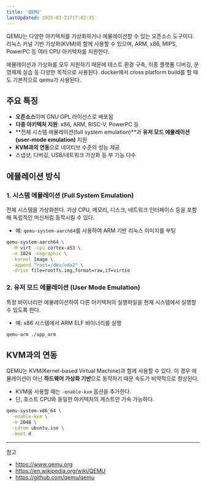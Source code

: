 ```yaml
---
title: 'QEMU'
lastUpdated: 2025-03-21T17:02:35
---
```

QEMU는 다양한 아키텍처를 가상화하거나 에뮬레이션할 수 있는 오픈소스 도구이다. 리눅스 커널 기반 가상화(KVM)와 함께 사용할 수 있으며, ARM, x86, MIPS, PowerPC 등 여러 CPU 아키텍처를 지원한다.

에뮬레이션과 가상화를 모두 지원하기 때문에 테스트 환경 구축, 이종 플랫폼 디버깅, 운영체제 실습 등 다양한 목적으로 사용된다. docker에서 cross platform build를 할 때도 기본적으로 qemu가 사용된다.

## 주요 특징

- **오픈소스**이며 GNU GPL 라이선스로 배포됨
- **다중 아키텍처 지원**: x86, ARM, RISC-V, PowerPC 등
- **전체 시스템 에뮬레이션(full system emulation)**과 **유저 모드 에뮬레이션(user-mode emulation)** 지원
- **KVM과의 연동**으로 네이티브 수준의 성능 제공
- 스냅샷, 디버깅, USB/네트워크 가상화 등 부 기능 다수

## 에뮬레이션 방식

### 1. 시스템 에뮬레이션 (Full System Emulation)

전체 시스템을 가상화한다. 가상 CPU, 메모리, 디스크, 네트워크 인터페이스 등을 포함해 독립적인 머신처럼 동작시킬 수 있다.

- 예: `qemu-system-aarch64`를 사용하여 ARM 기반 리눅스 이미지를 부팅

```bash
qemu-system-aarch64 \
  -M virt -cpu cortex-a53 \
  -m 1024 -nographic \
  -kernel Image \
  -append "root=/dev/vda2" \
  -drive file=rootfs.img,format=raw,if=virtio
```

### 2. 유저 모드 에뮬레이션 (User Mode Emulation)

특정 바이너리만 에뮬레이션하여 다른 아키텍처의 실행파일을 현재 시스템에서 실행할 수 있도록 한다.

- 예: x86 시스템에서 ARM ELF 바이너리를 실행

```bash
qemu-arm ./app_arm
```

## KVM과의 연동

QEMU는 KVM(Kernel-based Virtual Machine)과 함께 사용할 수 있다. 이 경우 에뮬레이션이 아닌 **하드웨어 가상화 기반**으로 동작하기 때문 속도가 비약적으로 향상된다.

- KVM을 사용할 때는 `-enable-kvm` 옵션을 추가한다.
- 단, 호스트 CPU와 동일한 아키텍처의 게스트만 가속 가능하다.

```bash
qemu-system-x86_64 \
  -enable-kvm \
  -m 2048 \
  -cdrom ubuntu.iso \
  -boot d
```

---
참고

- <https://www.qemu.org>
- <https://en.wikipedia.org/wiki/QEMU>
- <https://github.com/qemu/qemu>
